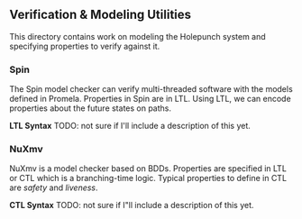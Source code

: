 ## Verification & Modeling Utilities

This directory contains work on modeling the Holepunch system and specifying properties to verify against it.

### Spin

The Spin model checker can verify multi-threaded software with the models defined in Promela.
Properties in Spin are in LTL. Using LTL, we can encode properties about the future states on paths.

**LTL Syntax**
TODO: not sure if I'll include a description of this yet.

### NuXmv

NuXmv is a model checker based on BDDs. Properties are specified in LTL or CTL which is a branching-time logic.
Typical properties to define in CTL are _safety_ and _liveness_.

**CTL Syntax**
TODO: not sure if I"ll include a description of this yet.


